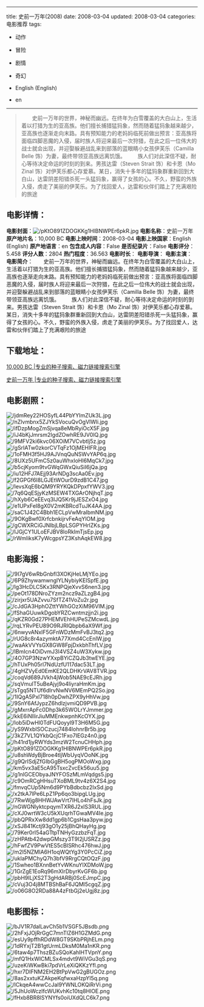 
---
title: 史前一万年(2008)
date: 2008-03-04
updated: 2008-03-04
categories: 电影推荐
tags:
- 动作
- 冒险
- 剧情
- 奇幻

- English (English)
- en
---


> 　　史前一万年的世界，神秘而幽远。在终年为白雪覆盖的大白山上，生活着以打猎为生的亚高族。他们擅长捕猎猛犸象，然而随着猛犸象越来越少，亚高族也逐渐走向末路。具有预知能力的老妈妈临死前做出预言：亚高族将面临四脚恶魔的入侵，届时族人将迎来最后一次狩猎，在此之后一位伟大的战士就会出现，并迎娶躲避战乱来到部落的蓝眼睛小女孩伊芙乐（Camilla Belle 饰）为妻，最终带领亚高族远离饥饿。  　　族人们对此深信不疑，耐心等待决定命运的时刻的到来。男孩达雷（Steven Strait 饰）和卡恩（Mo Zinal 饰）对伊芙乐都心存爱慕。某日，消失十多年的猛犸象群重新回到大白山，达雷阴差阳错杀死一头猛犸象，赢得了女孩的心。不久，野蛮的外族入侵，虏走了美丽的伊芙乐。为了找回爱人，达雷和伙伴们踏上了充满艰险的旅途

## **电影详情**：

**电影封面**：<img src="https://image.tmdb.org/t/p/w200/pKtO891ZDOGKKg1HlBNWPEr6pkR.jpg" alt="/pKtO891ZDOGKKg1HlBNWPEr6pkR.jpg" title="/pKtO891ZDOGKKg1HlBNWPEr6pkR.jpg">
**电影名称**：史前一万年
**原产地片名**：10,000 BC
**电影上映时间**：2008-03-04
**电影上映国家**：English (English)
**原产地语言**：en
**包含成人内容**：False
**是否纪录片**：False
**电影评分**：5.458
**评分人数**：2804
**热门程度**：36.563
**电影时长**：
**电影导演**：
**电影主演**：
**电影简介**：　　史前一万年的世界，神秘而幽远。在终年为白雪覆盖的大白山上，生活着以打猎为生的亚高族。他们擅长捕猎猛犸象，然而随着猛犸象越来越少，亚高族也逐渐走向末路。具有预知能力的老妈妈临死前做出预言：亚高族将面临四脚恶魔的入侵，届时族人将迎来最后一次狩猎，在此之后一位伟大的战士就会出现，并迎娶躲避战乱来到部落的蓝眼睛小女孩伊芙乐（Camilla Belle 饰）为妻，最终带领亚高族远离饥饿。  　　族人们对此深信不疑，耐心等待决定命运的时刻的到来。男孩达雷（Steven Strait 饰）和卡恩（Mo Zinal 饰）对伊芙乐都心存爱慕。某日，消失十多年的猛犸象群重新回到大白山，达雷阴差阳错杀死一头猛犸象，赢得了女孩的心。不久，野蛮的外族入侵，虏走了美丽的伊芙乐。为了找回爱人，达雷和伙伴们踏上了充满艰险的旅途

## **下载地址**：
[10,000 BC |专业的种子搜索、磁力链接搜索引擎](https://movie.amd794.com:2083/?search=10%2C000%20BC&ordering=&mode=match_phrase&page_size=10&page=1)

[史前一万年 |专业的种子搜索、磁力链接搜索引擎](https://movie.amd794.com:2083/?search=%E5%8F%B2%E5%89%8D%E4%B8%80%E4%B8%87%E5%B9%B4&ordering=&mode=match_phrase&page_size=10&page=1)
 

## **电影剧照**：
<img src="https://image.tmdb.org/t/p/original/jdmRey22HOSyfL44PbYYImZUk3L.jpg" alt="/jdmRey22HOSyfL44PbYYImZUk3L.jpg" title="/jdmRey22HOSyfL44PbYYImZUk3L.jpg"><img src="https://image.tmdb.org/t/p/original/nZlvmbnx5ZJYkSVocuQvOgVlWli.jpg" alt="/nZlvmbnx5ZJYkSVocuQvOgVlWli.jpg" title="/nZlvmbnx5ZJYkSVocuQvOgVlWli.jpg"><img src="https://image.tmdb.org/t/p/original/ifDzpMogZmSjvqa8eMbRyiOcX5F.jpg" alt="/ifDzpMogZmSjvqa8eMbRyiOcX5F.jpg" title="/ifDzpMogZmSjvqa8eMbRyiOcX5F.jpg"><img src="https://image.tmdb.org/t/p/original/iJ4bKjJmrsm2IgdZOwhRE9JV0lQ.jpg" alt="/iJ4bKjJmrsm2IgdZOwhRE9JV0lQ.jpg" title="/iJ4bKjJmrsm2IgdZOwhRE9JV0lQ.jpg"><img src="https://image.tmdb.org/t/p/original/9MFV2ki6kvc06XOiM7VCvbtlj5z.jpg" alt="/9MFV2ki6kvc06XOiM7VCvbtlj5z.jpg" title="/9MFV2ki6kvc06XOiM7VCvbtlj5z.jpg"><img src="https://image.tmdb.org/t/p/original/gSrIATw0zkorCVTqFz1OjMEHIFR.jpg" alt="/gSrIATw0zkorCVTqFz1OjMEHIFR.jpg" title="/gSrIATw0zkorCVTqFz1OjMEHIFR.jpg"><img src="https://image.tmdb.org/t/p/original/1oFMH3f5HJ9AJVnqQuNSWvYAP6q.jpg" alt="/1oFMH3f5HJ9AJVnqQuNSWvYAP6q.jpg" title="/1oFMH3f5HJ9AJVnqQuNSWvYAP6q.jpg"><img src="https://image.tmdb.org/t/p/original/8UXz5UFmC5z0auWhxIoHI6MqCk7.jpg" alt="/8UXz5UFmC5z0auWhxIoHI6MqCk7.jpg" title="/8UXz5UFmC5z0auWhxIoHI6MqCk7.jpg"><img src="https://image.tmdb.org/t/p/original/b5cjKyom9tvGWqGWxQiuSiI6jQa.jpg" alt="/b5cjKyom9tvGWqGWxQiuSiI6jQa.jpg" title="/b5cjKyom9tvGWqGWxQiuSiI6jQa.jpg"><img src="https://image.tmdb.org/t/p/original/iu12HFJ7AEjj93ArNDg3scAa0Ev.jpg" alt="/iu12HFJ7AEjj93ArNDg3scAa0Ev.jpg" title="/iu12HFJ7AEjj93ArNDg3scAa0Ev.jpg"><img src="https://image.tmdb.org/t/p/original/f2GPGf6I8LGJEtWOurD9zdB1C47.jpg" alt="/f2GPGf6I8LGJEtWOurD9zdB1C47.jpg" title="/f2GPGf6I8LGJEtWOurD9zdB1C47.jpg"><img src="https://image.tmdb.org/t/p/original/levsXqE6bQM9YRYKQkDPpxfYWV3.jpg" alt="/levsXqE6bQM9YRYKQkDPpxfYWV3.jpg" title="/levsXqE6bQM9YRYKQkDPpxfYWV3.jpg"><img src="https://image.tmdb.org/t/p/original/7q6QqESjyKzMSEW4TXGArONjhqT.jpg" alt="/7q6QqESjyKzMSEW4TXGArONjhqT.jpg" title="/7q6QqESjyKzMSEW4TXGArONjhqT.jpg"><img src="https://image.tmdb.org/t/p/original/hXyb6CeEEvq3IJQ5Kr9jJESZxO4.jpg" alt="/hXyb6CeEEvq3IJQ5Kr9jJESZxO4.jpg" title="/hXyb6CeEEvq3IJQ5Kr9jJESZxO4.jpg"><img src="https://image.tmdb.org/t/p/original/e1UPxFeI8gX0V2mKBRcdTuJK4AA.jpg" alt="/e1UPxFeI8gX0V2mKBRcdTuJK4AA.jpg" title="/e1UPxFeI8gX0V2mKBRcdTuJK4AA.jpg"><img src="https://image.tmdb.org/t/p/original/saC1J42C4Bbh1ECLpVwMraIbmNM.jpg" alt="/saC1J42C4Bbh1ECLpVwMraIbmNM.jpg" title="/saC1J42C4Bbh1ECLpVwMraIbmNM.jpg"><img src="https://image.tmdb.org/t/p/original/9OKgBwf0XrfcbnkijrvFeAqYlOM.jpg" alt="/9OKgBwf0XrfcbnkijrvFeAqYlOM.jpg" title="/9OKgBwf0XrfcbnkijrvFeAqYlOM.jpg"><img src="https://image.tmdb.org/t/p/original/gCWXRCiGJNIbjLBpLSGPYHrlZKs.jpg" alt="/gCWXRCiGJNIbjLBpLSGPYHrlZKs.jpg" title="/gCWXRCiGJNIbjLBpLSGPYHrlZKs.jpg"><img src="https://image.tmdb.org/t/p/original/lJGjCY1ULoEFJBV8loRkImTjsEp.jpg" alt="/lJGjCY1ULoEFJBV8loRkImTjsEp.jpg" title="/lJGjCY1ULoEFJBV8loRkImTjsEp.jpg"><img src="https://image.tmdb.org/t/p/original/rWmIiksK7yWcgpsYZ3KshAqkEW8.jpg" alt="/rWmIiksK7yWcgpsYZ3KshAqkEW8.jpg" title="/rWmIiksK7yWcgpsYZ3KshAqkEW8.jpg">

## **电影海报**：
<img src="https://image.tmdb.org/t/p/original/9I7gV6wRbGnbfI3XOKjHeLMjYEo.jpg" alt="/9I7gV6wRbGnbfI3XOKjHeLMjYEo.jpg" title="/9I7gV6wRbGnbfI3XOKjHeLMjYEo.jpg"><img src="https://image.tmdb.org/t/p/original/6P9ZhywamwnglYLNybiyKEISpfE.jpg" alt="/6P9ZhywamwnglYLNybiyKEISpfE.jpg" title="/6P9ZhywamwnglYLNybiyKEISpfE.jpg"><img src="https://image.tmdb.org/t/p/original/lg3HcDLC5Kx3RNPQjeXvvS6nen3.jpg" alt="/lg3HcDLC5Kx3RNPQjeXvvS6nen3.jpg" title="/lg3HcDLC5Kx3RNPQjeXvvS6nen3.jpg"><img src="https://image.tmdb.org/t/p/original/peOt178DNroZYzm2ncz9aZLzgB4.jpg" alt="/peOt178DNroZYzm2ncz9aZLzgB4.jpg" title="/peOt178DNroZYzm2ncz9aZLzgB4.jpg"><img src="https://image.tmdb.org/t/p/original/zirjxr5UAZvvu7SfTZ41VoZu2r.jpg" alt="/zirjxr5UAZvvu7SfTZ41VoZu2r.jpg" title="/zirjxr5UAZvvu7SfTZ41VoZu2r.jpg"><img src="https://image.tmdb.org/t/p/original/cJdGA3HphOZttYWhGOzXiM96VIM.jpg" alt="/cJdGA3HphOZttYWhGOzXiM96VIM.jpg" title="/cJdGA3HphOZttYWhGOzXiM96VIM.jpg"><img src="https://image.tmdb.org/t/p/original/fShaGUuwkDgobYRZCwntmzjjn2i.jpg" alt="/fShaGUuwkDgobYRZCwntmzjjn2i.jpg" title="/fShaGUuwkDgobYRZCwntmzjjn2i.jpg"><img src="https://image.tmdb.org/t/p/original/qKZR0Gd27PHEMVEhHUPeSZMcwdL.jpg" alt="/qKZR0Gd27PHEMVEhHUPeSZMcwdL.jpg" title="/qKZR0Gd27PHEMVEhHUPeSZMcwdL.jpg"><img src="https://image.tmdb.org/t/p/original/rqLYRvPEU89O9RJRIQbpb6aX9Wf.jpg" alt="/rqLYRvPEU89O9RJRIQbpb6aX9Wf.jpg" title="/rqLYRvPEU89O9RJRIQbpb6aX9Wf.jpg"><img src="https://image.tmdb.org/t/p/original/6nwyvANxIF5GFnWDzMmFvBJ3tq2.jpg" alt="/6nwyvANxIF5GFnWDzMmFvBJ3tq2.jpg" title="/6nwyvANxIF5GFnWDzMmFvBJ3tq2.jpg"><img src="https://image.tmdb.org/t/p/original/rUG8c8r4azymktA77Xmd4CcEnlW.jpg" alt="/rUG8c8r4azymktA77Xmd4CcEnlW.jpg" title="/rUG8c8r4azymktA77Xmd4CcEnlW.jpg"><img src="https://image.tmdb.org/t/p/original/waAkVVYsGX8GW8FpjDxkbhThfLV.jpg" alt="/waAkVVYsGX8GW8FpjDxkbhThfLV.jpg" title="/waAkVVYsGX8GW8FpjDxkbhThfLV.jpg"><img src="https://image.tmdb.org/t/p/original/lBmIcn4OiDvmJ3I4VSZ4uW3Xykw.jpg" alt="/lBmIcn4OiDvmJ3I4VSZ4uW3Xykw.jpg" title="/lBmIcn4OiDvmJ3I4VSZ4uW3Xykw.jpg"><img src="https://image.tmdb.org/t/p/original/4O7GP3NzwYXxpBYiCZQJb3twEYE.jpg" alt="/4O7GP3NzwYXxpBYiCZQJb3twEYE.jpg" title="/4O7GP3NzwYXxpBYiCZQJb3twEYE.jpg"><img src="https://image.tmdb.org/t/p/original/hTUxPh05rl7NdUzfU117dac53LT.jpg" alt="/hTUxPh05rl7NdUzfU117dac53LT.jpg" title="/hTUxPh05rl7NdUzfU117dac53LT.jpg"><img src="https://image.tmdb.org/t/p/original/4gHZVyEd0EmKE2QLDHKrVAV8TVR.jpg" alt="/4gHZVyEd0EmKE2QLDHKrVAV8TVR.jpg" title="/4gHZVyEd0EmKE2QLDHKrVAV8TVR.jpg"><img src="https://image.tmdb.org/t/p/original/coqVd689JVkh4jWob5NAE9cEJRh.jpg" alt="/coqVd689JVkh4jWob5NAE9cEJRh.jpg" title="/coqVd689JVkh4jWob5NAE9cEJRh.jpg"><img src="https://image.tmdb.org/t/p/original/sqVmuIT5uBeAjyj9o4IiyraHmKm.jpg" alt="/sqVmuIT5uBeAjyj9o4IiyraHmKm.jpg" title="/sqVmuIT5uBeAjyj9o4IiyraHmKm.jpg"><img src="https://image.tmdb.org/t/p/original/sTgq5NTUf6dIrvNwNV6MEmPQ2So.jpg" alt="/sTgq5NTUf6dIrvNwNV6MEmPQ2So.jpg" title="/sTgq5NTUf6dIrvNwNV6MEmPQ2So.jpg"><img src="https://image.tmdb.org/t/p/original/1IQgA5Pxl718h0pDwhZPX9yHhVw.jpg" alt="/1IQgA5Pxl718h0pDwhZPX9yHhVw.jpg" title="/1IQgA5Pxl718h0pDwhZPX9yHhVw.jpg"><img src="https://image.tmdb.org/t/p/original/9SnY6AfJypzZ6hdlzjvmiQD9PVB.jpg" alt="/9SnY6AfJypzZ6hdlzjvmiQD9PVB.jpg" title="/9SnY6AfJypzZ6hdlzjvmiQD9PVB.jpg"><img src="https://image.tmdb.org/t/p/original/gMxrrApFc0Dhp3k65WOLrYJmmer.jpg" alt="/gMxrrApFc0Dhp3k65WOLrYJmmer.jpg" title="/gMxrrApFc0Dhp3k65WOLrYJmmer.jpg"><img src="https://image.tmdb.org/t/p/original/kkE6iNIlirJiuMMEnkwpnhKcOYX.jpg" alt="/kkE6iNIlirJiuMMEnkwpnhKcOYX.jpg" title="/kkE6iNIlirJiuMMEnkwpnhKcOYX.jpg"><img src="https://image.tmdb.org/t/p/original/lob5iDwHl0TdFUQoyyl9T3H6M5G.jpg" alt="/lob5iDwHl0TdFUQoyyl9T3H6M5G.jpg" title="/lob5iDwHl0TdFUQoyyl9T3H6M5G.jpg"><img src="https://image.tmdb.org/t/p/original/yS9WxbISOCzucj7484IohnrBr5b.jpg" alt="/yS9WxbISOCzucj7484IohnrBr5b.jpg" title="/yS9WxbISOCzucj7484IohnrBr5b.jpg"><img src="https://image.tmdb.org/t/p/original/3kZ7VL1QYkbQcjC1Fxo7IEGz4n0.jpg" alt="/3kZ7VL1QYkbQcjC1Fxo7IEGz4n0.jpg" title="/3kZ7VL1QYkbQcjC1Fxo7IEGz4n0.jpg"><img src="https://image.tmdb.org/t/p/original/h41rd1jyRWYds3mzW2TcnuCHHph.jpg" alt="/h41rd1jyRWYds3mzW2TcnuCHHph.jpg" title="/h41rd1jyRWYds3mzW2TcnuCHHph.jpg"><img src="https://image.tmdb.org/t/p/original/pKtO891ZDOGKKg1HlBNWPEr6pkR.jpg" alt="/pKtO891ZDOGKKg1HlBNWPEr6pkR.jpg" title="/pKtO891ZDOGKKg1HlBNWPEr6pkR.jpg"><img src="https://image.tmdb.org/t/p/original/u8shWdyBjBroe4tljWbUyqVOoNK.jpg" alt="/u8shWdyBjBroe4tljWbUyqVOoNK.jpg" title="/u8shWdyBjBroe4tljWbUyqVOoNK.jpg"><img src="https://image.tmdb.org/t/p/original/g9QrISdjZfGIbGgBH5ogPMOoWxg.jpg" alt="/g9QrISdjZfGIbGgBH5ogPMOoWxg.jpg" title="/g9QrISdjZfGIbGgBH5ogPMOoWxg.jpg"><img src="https://image.tmdb.org/t/p/original/km5vx3aE5cA95TsxcZvcEk56uu5.jpg" alt="/km5vx3aE5cA95TsxcZvcEk56uu5.jpg" title="/km5vx3aE5cA95TsxcZvcEk56uu5.jpg"><img src="https://image.tmdb.org/t/p/original/g1nlGCEObyaJNYFOSzMLmVqdgs5.jpg" alt="/g1nlGCEObyaJNYFOSzMLmVqdgs5.jpg" title="/g1nlGCEObyaJNYFOSzMLmVqdgs5.jpg"><img src="https://image.tmdb.org/t/p/original/c9OmRCgHHsuTXoBML9tv4z6X2S4.jpg" alt="/c9OmRCgHHsuTXoBML9tv4z6X2S4.jpg" title="/c9OmRCgHHsuTXoBML9tv4z6X2S4.jpg"><img src="https://image.tmdb.org/t/p/original/fmvqCUp5Nm6d9PYbBdbcbz2IxSd.jpg" alt="/fmvqCUp5Nm6d9PYbBdbcbz2IxSd.jpg" title="/fmvqCUp5Nm6d9PYbBdbcbz2IxSd.jpg"><img src="https://image.tmdb.org/t/p/original/x2tkA7lPe6LpZ1Pp6qo3bipgLUg.jpg" alt="/x2tkA7lPe6LpZ1Pp6qo3bipgLUg.jpg" title="/x2tkA7lPe6LpZ1Pp6qo3bipgLUg.jpg"><img src="https://image.tmdb.org/t/p/original/7RwWjg8HHWJAwVrt7IHLo4hFsJk.jpg" alt="/7RwWjg8HHWJAwVrt7IHLo4hFsJk.jpg" title="/7RwWjg8HHWJAwVrt7IHLo4hFsJk.jpg"><img src="https://image.tmdb.org/t/p/original/nGWGNlyktcpqymTXR6J2xlS3RUL.jpg" alt="/nGWGNlyktcpqymTXR6J2xlS3RUL.jpg" title="/nGWGNlyktcpqymTXR6J2xlS3RUL.jpg"><img src="https://image.tmdb.org/t/p/original/cXJ0wrtW3cU5kXUqrhTGwaMV4Ie.jpg" alt="/cXJ0wrtW3cU5kXUqrhTGwaMV4Ie.jpg" title="/cXJ0wrtW3cU5kXUqrhTGwaMV4Ie.jpg"><img src="https://image.tmdb.org/t/p/original/pbQPRxXw8dd1gp6b1CgsHaa3pyw.jpg" alt="/pbQPRxXw8dd1gp6b1CgsHaa3pyw.jpg" title="/pbQPRxXw8dd1gp6b1CgsHaa3pyw.jpg"><img src="https://image.tmdb.org/t/p/original/xSJ841Kctj93gO1y25jBhQHayHg.jpg" alt="/xSJ841Kctj93gO1y25jBhQHayHg.jpg" title="/xSJ841Kctj93gO1y25jBhQHayHg.jpg"><img src="https://image.tmdb.org/t/p/original/79Ker0rI54aGTtpTNHyGzzbzFqT.jpg" alt="/79Ker0rI54aGTtpTNHyGzzbzFqT.jpg" title="/79Ker0rI54aGTtpTNHyGzzbzFqT.jpg"><img src="https://image.tmdb.org/t/p/original/zHPAtb42dwpGMszy3T9I2jUSRZz.jpg" alt="/zHPAtb42dwpGMszy3T9I2jUSRZz.jpg" title="/zHPAtb42dwpGMszy3T9I2jUSRZz.jpg"><img src="https://image.tmdb.org/t/p/original/hFwfZV9PwVtES5cBISRhc476hwJ.jpg" alt="/hFwfZV9PwVtES5cBISRhc476hwJ.jpg" title="/hFwfZV9PwVtES5cBISRhc476hwJ.jpg"><img src="https://image.tmdb.org/t/p/original/m2I5NZMIA6H1oqWQtYg3Y0PcCiZ.jpg" alt="/m2I5NZMIA6H1oqWQtYg3Y0PcCiZ.jpg" title="/m2I5NZMIA6H1oqWQtYg3Y0PcCiZ.jpg"><img src="https://image.tmdb.org/t/p/original/uklaPMChyQ7h3bfV9RrgCQtOQzF.jpg" alt="/uklaPMChyQ7h3bfV9RrgCQtOQzF.jpg" title="/uklaPMChyQ7h3bfV9RrgCQtOQzF.jpg"><img src="https://image.tmdb.org/t/p/original/1Swheo1BXnnBetYvWKnuYlXDMoW.jpg" alt="/1Swheo1BXnnBetYvWKnuYlXDMoW.jpg" title="/1Swheo1BXnnBetYvWKnuYlXDMoW.jpg"><img src="https://image.tmdb.org/t/p/original/1GrZgE1EoRq96mXlrDbyrKvGF6b.jpg" alt="/1GrZgE1EoRq96mXlrDbyrKvGF6b.jpg" title="/1GrZgE1EoRq96mXlrDbyrKvGF6b.jpg"><img src="https://image.tmdb.org/t/p/original/pbH9ILjXS2T3gHdARBj0ScEJmpC.jpg" alt="/pbH9ILjXS2T3gHdARBj0ScEJmpC.jpg" title="/pbH9ILjXS2T3gHdARBj0ScEJmpC.jpg"><img src="https://image.tmdb.org/t/p/original/cVuj3O4j8MTBShBaF6JQMl5cgqZ.jpg" alt="/cVuj3O4j8MTBShBaF6JQMl5cgqZ.jpg" title="/cVuj3O4j8MTBShBaF6JQMl5cgqZ.jpg"><img src="https://image.tmdb.org/t/p/original/o06G8O2RDa88A4zFtbGj2eUgj8z.jpg" alt="/o06G8O2RDa88A4zFtbGj2eUgj8z.jpg" title="/o06G8O2RDa88A4zFtbGj2eUgj8z.jpg">

## **电影图标**：
<img src="https://image.tmdb.org/t/p/original/bJV1R7dalLavCh5b1VSGF5JBsdb.png" alt="/bJV1R7dalLavCh5b1VSGF5JBsdb.png" title="/bJV1R7dalLavCh5b1VSGF5JBsdb.png"><img src="https://image.tmdb.org/t/p/original/2hFxjJOjRrGgC7mnTIZ6H1GZMdG.png" alt="/2hFxjJOjRrGgC7mnTIZ6H1GZMdG.png" title="/2hFxjJOjRrGgC7mnTIZ6H1GZMdG.png"><img src="https://image.tmdb.org/t/p/original/esUy9pffhRDdW8GT9SKbPRjhELm.png" alt="/esUy9pffhRDdW8GT9SKbPRjhELm.png" title="/esUy9pffhRDdW8GT9SKbPRjhELm.png"><img src="https://image.tmdb.org/t/p/original/1dRYxjT2B1gtUrmLDksM0Ma1nKR.png" alt="/1dRYxjT2B1gtUrmLDksM0Ma1nKR.png" title="/1dRYxjT2B1gtUrmLDksM0Ma1nKR.png"><img src="https://image.tmdb.org/t/p/original/6taw4p7ThszBZuSQoKahIHTVpnY.png" alt="/6taw4p7ThszBZuSQoKahIHTVpnY.png" title="/6taw4p7ThszBZuSQoKahIHTVpnY.png"><img src="https://image.tmdb.org/t/p/original/mfQ1HxWICMLSx4mdvt9WiVGu3qS.png" alt="/mfQ1HxWICMLSx4mdvt9WiVGu3qS.png" title="/mfQ1HxWICMLSx4mdvt9WiVGu3qS.png"><img src="https://image.tmdb.org/t/p/original/uzeKiWKwBki7pdVrLeXiQKKzYfl.png" alt="/uzeKiWKwBki7pdVrLeXiQKKzYfl.png" title="/uzeKiWKwBki7pdVrLeXiQKKzYfl.png"><img src="https://image.tmdb.org/t/p/original/hxr7DIFNM2EH2BtPpVwG2gBUGOz.png" alt="/hxr7DIFNM2EH2BtPpVwG2gBUGOz.png" title="/hxr7DIFNM2EH2BtPpVwG2gBUGOz.png"><img src="https://image.tmdb.org/t/p/original/8as2xxtuKZAkpeKqfwxaHzpYl5q.png" alt="/8as2xxtuKZAkpeKqfwxaHzpYl5q.png" title="/8as2xxtuKZAkpeKqfwxaHzpYl5q.png"><img src="https://image.tmdb.org/t/p/original/lCkqeA4wwCcJaI9YWNLOKQiRrVi.png" alt="/lCkqeA4wwCcJaI9YWNLOKQiRrVi.png" title="/lCkqeA4wwCcJaI9YWNLOKQiRrVi.png"><img src="https://image.tmdb.org/t/p/original/5JhUoWczlfcWUKvhKc10tq8HlOE.png" alt="/5JhUoWczlfcWUKvhKc10tq8HlOE.png" title="/5JhUoWczlfcWUKvhKc10tq8HlOE.png"><img src="https://image.tmdb.org/t/p/original/fHxb8BR8lSYNYfs0oiUXdQLC6k7.png" alt="/fHxb8BR8lSYNYfs0oiUXdQLC6k7.png" title="/fHxb8BR8lSYNYfs0oiUXdQLC6k7.png">
